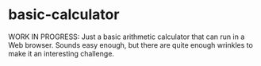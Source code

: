 # basic-calculator
WORK IN PROGRESS: Just a basic arithmetic calculator that can run in a Web browser.
Sounds easy enough, but there are quite enough wrinkles to make it an interesting challenge.
